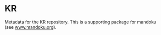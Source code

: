KR
==

Metadata for the KR repository.  This is a supporting package for mandoku (see www.mandoku.org).
